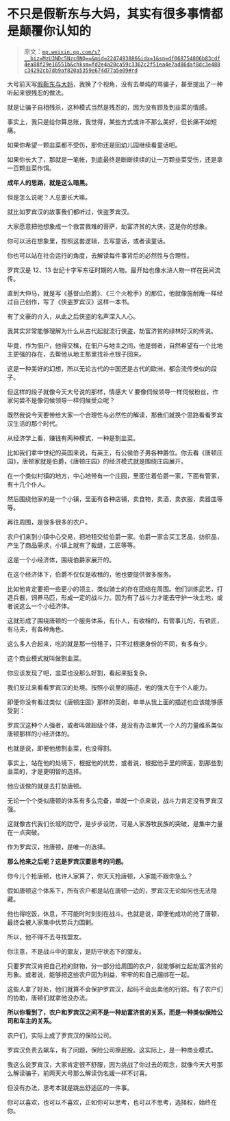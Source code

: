 # 不只是假靳东与大妈，其实有很多事情都是颠覆你认知的

> 原文：[`mp.weixin.qq.com/s?__biz=MzU3NDc5Nzc0NQ==&mid=2247493886&idx=1&sn=df068754806b83cdf4ea88f29e16551b&chksm=fd2e4a20ca59c3362c2f51ea4e7ad86daf8dc3e488c34292cb7db9af820a5359e674d77a5e09#rd`](http://mp.weixin.qq.com/s?__biz=MzU3NDc5Nzc0NQ==&mid=2247493886&idx=1&sn=df068754806b83cdf4ea88f29e16551b&chksm=fd2e4a20ca59c3362c2f51ea4e7ad86daf8dc3e488c34292cb7db9af820a5359e674d77a5e09#rd)

大号前天写[假靳东与大妈](https://mp.weixin.qq.com/s?__biz=MzU0MjYwNDU2Mw==&mid=2247492814&idx=2&sn=0d1223c90e5e5724305c24eb1862b5bc&chksm=fb1a88b2cc6d01a472a855cdafe5dc6de2c3755a8839eb0917ebbbf470d989ce5d4e8a20a3d3&token=6742848&lang=zh_CN&scene=21#wechat_redirect)，我换了个视角，没有去单纯的骂骗子，甚至提出了一种听起来很残忍的做法。

就是让骗子自相残杀，这种模式当然是残忍的，因为没有顾及到韭菜的情感。

事实上，我只是给你算总账，我觉得，某些方式或许不那么美好，但长痛不如短痛。

如果你希望一颗韭菜都不受伤，那你还是回幼儿园继续看童话吧。

如果你长大了，那就是一笔帐，到底最终是断断续续的让一万颗韭菜受伤，还是拿一百颗韭菜作饵。

**成年人的思路，就是这么暗黑。** 

但是怎么说呢？人总要长大嘛。

就比如罗宾汉的故事我们都听过，侠盗罗宾汉。

大家愿意把他想象成一个救苦救难的菩萨，劫富济贫的大侠，这是你的想象。

你可以活在想象里，按照这套逻辑，去写童话，或者读童话。

你也可以站在社会运行的角度，去解读每件事背后的必然性与合理性。

罗宾汉是 12、13 世纪十字军东征时期的人物。最开始也像水浒人物一样在民间流传。

直到大仲马，就是写《基督山伯爵》、《三个火枪手》的那位，他就像施耐庵一样经过自己创作，写了《侠盗罗宾汉》这样一本书。

有了文豪的介入，从此之后侠盗的名声深入人心。

我其实非常能够理解为什么从古代起就流行侠盗，劫富济贫的绿林好汉的传说。

毕竟，作为佃户，他得交租，在佃户与地主之间，他是弱者，自然希望有一个比地主更强的存在，去帮他从地主那里找补点银子回来。

这是一种美好的幻想，所以无论古代的中国还是古代的欧洲，都会流传类似的段子。

但这样的段子就像今天大号说的那样，情感大 V 要像伺候领导一样伺候粉丝，作家何尝不是像伺候领导一样伺候受众呢？

既然我说今天要带给大家一个合理性与必然性的解读，那我们就换个思路看看罗宾汉生活的那个时代。

从经济学上看，赚钱有两种模式，一种是割韭菜。

比如我们拿中世纪的英国来说，有英王，有公侯伯子男各种爵位。你去看《唐顿庄园》，唐顿家就是伯爵，《唐顿庄园》的经济模式就是围绕庄园展开。

在一个类似村镇的地方，中心地带有一个庄园，里面住着伯爵一家，下面有管家，有十几个仆人。

然后围绕他家的是一个小镇，里面有各种店铺，卖食物，卖酒，卖衣服，卖器皿等等。

再往周围，是很多很多的农户。

农户们来到小镇中心交易，把地租交给伯爵一家。伯爵一家会买工艺品，纺织品，产生了商品需求，小镇上就有了裁缝，工匠等等。

这是一个小经济体，围绕伯爵家展开的。

在这个经济体下，伯爵不仅仅是收租的，他也要提供很多服务。

比如他肯定要把一些更小的领主，类似骑士的存在团结在周围。他们训练武艺，打造兵器，饲养马匹，形成一定的战斗力。因为有了战斗力才能去守护一块土地，或者说这么一个小经济体。

这就形成了围绕唐顿的一个服务体系，有仆人，有收租的，有管事儿的，有铁匠，有马夫，有各种角色。

这么多人合起来，吃的就是那一份租子，只不过根据身份的不同，有多有少。

这个商业模式就叫做割韭菜。

你应该发现了吧，韭菜也没那么好割，看起来挺复杂。

我们反过来看看罗宾汉的处境。按照小说里的描述，他的强大在于个人能力。

即便你没有看过类似《唐顿庄园》那样的英剧，单单从我上面的描述也应该能够感受到：

罗宾汉这种个人强者，或者叫做超级个体，是没有办法单凭一个人的力量维系类似唐顿那样的小经济体的。

也就是说，即便他想割韭菜，也没得割。

事实上，站在他的处境下，根据他的优势，或者说，根据他手里的牌面，割那些割韭菜的，才是更明智的选择。

他应该做的就是去打劫唐顿。

无论一个个类似唐顿的体系有多么完备，单就一个点来说，战斗力肯定没有罗宾汉强。

这就像古代我们长城的防守，是步步设防，可是人家游牧民族的突破，是集中力量在一点突破。

作为罗宾汉，抢唐顿，是唯一的选择。

**那么抢来之后呢？这是罗宾汉要思考的问题。**

你今儿个抢唐顿，也许人家算了，你天天抢唐顿，人家能不跟你急么？

假如唐顿这个体系下，所有农户都是站在唐顿一边的，罗宾汉无论如何也无法隐藏。

他也得吃饭，休息，不可能时时刻刻在战斗。也就是说，即便他成功的抢了唐顿，最终会被人家集中优势兵力围剿。

所以，他不得不去寻找盟友。

你注意，不是战斗中的盟友，是防守状态下的盟友。

只要罗宾汉肯把自己抢的财物，分一部分给周围的农户，就能够树立起劫富济贫的形象。或者说，能够把这些农户因为利益，牢牢的和自己捆绑在一起。

这些人拿了好处，他们就算不会保护罗宾汉，起码不会出卖他的行踪。有了农户们的协助，唐顿们就拿他没办法。

**所以你看到了，农户和罗宾汉之间不是一种劫富济贫的关系，而是一种类似保险公司和车主的关系。**

农户们，实际上成了罗宾汉的保险公司。

罗宾汉负责去飙车，有了问题，保险公司擦屁股。这实际上，是一种商业模式。

我这么说罗宾汉，大家肯定很不舒服，因为挑战了你过去的观念，就像今天大号那么解读骗子，前两天大号那么解读伪名媛一样不讨喜。

但没有办法，思考本就是跳出舒适区的一件事。

你可以喜欢，也可以不喜欢，正如你可以思考，也可以不思考，选择权，始终在你。

<mp-qa class="js_uneditable custom_select_card qa_iframe" data-pluginname="insertquestion" data-id="1562456621006569475" data-bizuin="MzU3NDc5Nzc0NQ==" data-title="留言区"></mp-qa>